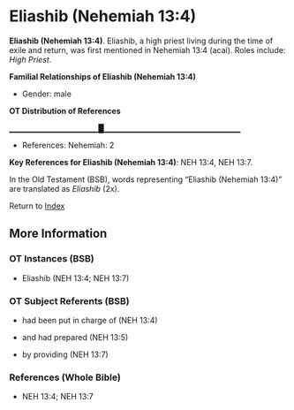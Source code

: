 # Eliashib (Nehemiah 13:4)
**Eliashib (Nehemiah 13:4)**. 
Eliashib, a high priest living during the time of exile and return, was first mentioned in Nehemiah 13:4 (acai). 
Roles include: 
_High Priest_. 




**Familial Relationships of Eliashib (Nehemiah 13:4)**


* Gender: male


**OT Distribution of References**

▁▁▁▁▁▁▁▁▁▁▁▁▁▁▁█▁▁▁▁▁▁▁▁▁▁▁▁▁▁▁▁▁▁▁▁▁▁▁
* References: Nehemiah: 2



**Key References for Eliashib (Nehemiah 13:4)**: 
NEH 13:4, NEH 13:7. 


In the Old Testament (BSB), words representing “Eliashib (Nehemiah 13:4)” are translated as 
*Eliashib* (2x). 




Return to [Index](00-Index.md)

## More Information

### OT Instances (BSB)

* Eliashib (NEH 13:4; NEH 13:7)



### OT Subject Referents (BSB)

* had been put in charge of (NEH 13:4)

* and had prepared (NEH 13:5)

* by providing (NEH 13:7)



### References (Whole Bible)

* NEH 13:4; NEH 13:7



